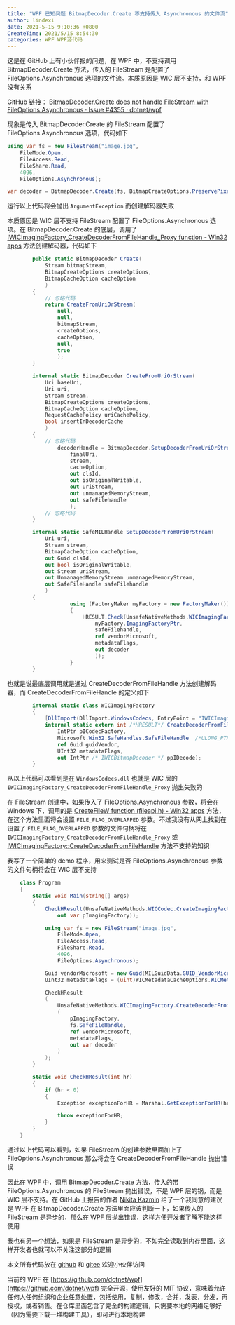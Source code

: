 ```yaml
---
title: "WPF 已知问题 BitmapDecoder.Create 不支持传入 Asynchronous 的文件流"
author: lindexi
date: 2021-5-15 9:10:36 +0800
CreateTime: 2021/5/15 8:54:30
categories: WPF WPF源代码
---
```


这是在 GitHub 上有小伙伴报的问题，在 WPF 中，不支持调用 BitmapDecoder.Create 方法，传入的 FileStream 是配置了 FileOptions.Asynchronous 选项的文件流。本质原因是 WIC 层不支持，和 WPF 没有关系

<!--more-->


<!-- CreateTime:2021/5/15 8:54:30 -->

<!-- 标签：WPF，WPF源代码 -->
<!-- 发布 -->

GitHub 链接： [BitmapDecoder.Create does not handle FileStream with FileOptions.Asynchronous · Issue #4355 · dotnet/wpf](https://github.com/dotnet/wpf/issues/4355 )

现象是传入 BitmapDecoder.Create 的 FileStream 配置了 FileOptions.Asynchronous 选项，代码如下

```csharp
using var fs = new FileStream("image.jpg",
	FileMode.Open,
	FileAccess.Read,
	FileShare.Read,
	4096,
	FileOptions.Asynchronous);

var decoder = BitmapDecoder.Create(fs, BitmapCreateOptions.PreservePixelFormat, BitmapCacheOption.None);
```

运行以上代码将会抛出 `ArgumentException` 而创建解码器失败

本质原因是 WIC 层不支持 FileStream 配置了 FileOptions.Asynchronous 选项。在 BitmapDecoder.Create 的底层，调用了 [IWICImagingFactory_CreateDecoderFromFileHandle_Proxy function - Win32 apps](https://docs.microsoft.com/en-us/windows/win32/wic/-wic-codec-iwicimagingfactory-createdecoderfromfilehandle-proxy?WT.mc_id=WD-MVP-5003260) 方法创建解码器，代码如下

```csharp
        public static BitmapDecoder Create(
            Stream bitmapStream,
            BitmapCreateOptions createOptions,
            BitmapCacheOption cacheOption
            )
        {
            // 忽略代码
            return CreateFromUriOrStream(
                null,
                null,
                bitmapStream,
                createOptions,
                cacheOption,
                null,
                true
                );
        }

        internal static BitmapDecoder CreateFromUriOrStream(
            Uri baseUri,
            Uri uri,
            Stream stream,
            BitmapCreateOptions createOptions,
            BitmapCacheOption cacheOption,
            RequestCachePolicy uriCachePolicy,
            bool insertInDecoderCache
            )
        {
            // 忽略代码
                decoderHandle = BitmapDecoder.SetupDecoderFromUriOrStream(
                    finalUri,
                    stream,
                    cacheOption,
                    out clsId,
                    out isOriginalWritable,
                    out uriStream,
                    out unmanagedMemoryStream,
                    out safeFilehandle
                    );
            // 忽略代码
        }

        internal static SafeMILHandle SetupDecoderFromUriOrStream(
            Uri uri,
            Stream stream,
            BitmapCacheOption cacheOption,
            out Guid clsId,
            out bool isOriginalWritable,
            out Stream uriStream,
            out UnmanagedMemoryStream unmanagedMemoryStream,
            out SafeFileHandle safeFilehandle
            )
        {
                    using (FactoryMaker myFactory = new FactoryMaker())
                    {
                        HRESULT.Check(UnsafeNativeMethods.WICImagingFactory.CreateDecoderFromFileHandle(
                            myFactory.ImagingFactoryPtr,
                            safeFilehandle,
                            ref vendorMicrosoft,
                            metadataFlags,
                            out decoder
                            ));
                    }
        }
```

也就是说最底层调用就是通过 CreateDecoderFromFileHandle 方法创建解码器，而 CreateDecoderFromFileHandle 的定义如下

```csharp
        internal static class WICImagingFactory
        {
            [DllImport(DllImport.WindowsCodecs, EntryPoint = "IWICImagingFactory_CreateDecoderFromFileHandle_Proxy")]
            internal static extern int /*HRESULT*/ CreateDecoderFromFileHandle(
                IntPtr pICodecFactory,
                Microsoft.Win32.SafeHandles.SafeFileHandle  /*ULONG_PTR*/ hFileHandle,
                ref Guid guidVendor,
                UInt32 metadataFlags,
                out IntPtr /* IWICBitmapDecoder */ ppIDecode);
        }
```

从以上代码可以看到是在 `WindowsCodecs.dll` 也就是 WIC 层的 `IWICImagingFactory_CreateDecoderFromFileHandle_Proxy` 抛出失败的

在 FileStream 创建中，如果传入了 FileOptions.Asynchronous 参数，将会在 Windows 下，调用的是 [CreateFileW function (fileapi.h) - Win32 apps](https://docs.microsoft.com/en-us/windows/win32/api/fileapi/nf-fileapi-createfilew?WT.mc_id=WD-MVP-5003260 ) 方法，在这个方法里面将会设置 `FILE_FLAG_OVERLAPPED` 参数。不过我没有从网上找到在设置了 `FILE_FLAG_OVERLAPPED` 参数的文件句柄将在 `IWICImagingFactory_CreateDecoderFromFileHandle_Proxy` 或 [IWICImagingFactory::CreateDecoderFromFileHandle](https://docs.microsoft.com/en-us/windows/win32/api/wincodec/nf-wincodec-iwicimagingfactory-createdecoderfromfilehandle?WT.mc_id=WD-MVP-5003260 ) 方法不支持的知识

我写了一个简单的 demo 程序，用来测试是否 FileOptions.Asynchronous 参数的文件句柄将会在 WIC 层不支持

```csharp
    class Program
    {
        static void Main(string[] args)
        {
            CheckHResult(UnsafeNativeMethods.WICCodec.CreateImagingFactory(UnsafeNativeMethods.WICCodec.WINCODEC_SDK_VERSION,
                out var pImagingFactory));

            using var fs = new FileStream("image.jpg",
                FileMode.Open,
                FileAccess.Read,
                FileShare.Read,
                4096,
                FileOptions.Asynchronous);

            Guid vendorMicrosoft = new Guid(MILGuidData.GUID_VendorMicrosoft);
            UInt32 metadataFlags = (uint)WICMetadataCacheOptions.WICMetadataCacheOnDemand;

            CheckHResult
            (
                UnsafeNativeMethods.WICImagingFactory.CreateDecoderFromFileHandle
                (
                    pImagingFactory,
                    fs.SafeFileHandle,
                    ref vendorMicrosoft,
                    metadataFlags,
                    out var decoder
                )
            );
        }

        static void CheckHResult(int hr)
        {
            if (hr < 0)
            {
                Exception exceptionForHR = Marshal.GetExceptionForHR(hr, (IntPtr)(-1));

                throw exceptionForHR;
            }
        }
    }
```

通过以上代码可以看到，如果 FileStream 的创建参数里面加上了 FileOptions.Asynchronous 那么将会在 CreateDecoderFromFileHandle 抛出错误

因此在 WPF 中，调用 BitmapDecoder.Create 方法，传入的带 FileOptions.Asynchronous 的 FileStream 抛出错误，不是 WPF 层的锅，而是 WIC 层不支持。在 GitHub 上报告的作者 [Nikita Kazmin](https://github.com/vonzshik ) 给了一个我同意的建议是 WPF 在 BitmapDecoder.Create 方法里面应该判断一下，如果传入的 FileStream 是异步的，那么在 WPF 层抛出错误，这样方便开发者了解不能这样使用

我也有另一个想法，如果是 FileStream 是异步的，不如完全读取到内存里面，这样开发者也就可以不关注这部分的逻辑

本文所有代码放在 [github](https://github.com/lindexi/lindexi_gd/tree/78c73fe25229f0b50992102e59c01cd535e60c31/JemlemlacuLemjakarbabo) 和 [gitee](https://gitee.com/lindexi/lindexi_gd/tree/78c73fe25229f0b50992102e59c01cd535e60c31/JemlemlacuLemjakarbabo) 欢迎小伙伴访问

当前的 WPF 在 [https://github.com/dotnet/wpf](https://github.com/dotnet/wpf) 完全开源，使用友好的 MIT 协议，意味着允许任何人任何组织和企业任意处置，包括使用，复制，修改，合并，发表，分发，再授权，或者销售。在仓库里面包含了完全的构建逻辑，只需要本地的网络足够好（因为需要下载一堆构建工具），即可进行本地构建

